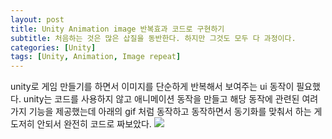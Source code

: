 ```yaml
---
layout: post
title: Unity Animation image 반복효과 코드로 구현하기
subtitle: 처음하는 것은 많은 삽질을 동반한다. 하지만 그것도 모두 다 과정이다.
categories: [Unity]
tags: [Unity, Animation, Image repeat]
---
```


unity로 게임 만들기를 하면서 이미지를 단순하게 반복해서 보여주는 ui 동작이 필요했다.
unity는 코드를 사용하지 않고 애니메이션 동작을 만들고 해당 동작에 관련된 여려가지 기능을 제공했는데
아래의 gif 처럼 동작하고 동작하면서 동기화를 맞춰서 하는 게 도저히 안되서 완전히 코드로 짜보았다.
<img src="../assets/images/rock_paper_anim.gif"/>